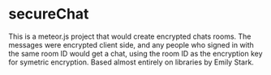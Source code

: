 # secureChat
This is a meteor.js project that would create encrypted chats rooms. The messages were encrypted client side, and any 
people who signed in with the same room ID would get a chat, using the room ID as the encryption key for symetric encryption. Based 
almost entirely on libraries by Emily Stark.
